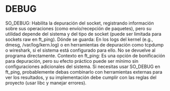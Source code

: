 # DEBUG

SO_DEBUG: Habilita la depuración del socket, registrando información sobre sus operaciones (como envío/recepción de paquetes), pero su utilidad depende del sistema y del tipo de socket (puede ser limitada para sockets raw en ft_ping).
Dónde se guarda: En los logs del kernel (e.g., dmesg, /var/log/kern.log) o en herramientas de depuración como tcpdump o wireshark, si el sistema está configurado para ello. No se devuelve al programa directamente.
Contexto en ft_ping: Es una opción de bonificación para depuración, pero su efecto práctico puede ser mínimo sin configuraciones adicionales del sistema.
Si necesitas usar SO_DEBUG en ft_ping, probablemente debas combinarlo con herramientas externas para ver los resultados, y su implementación debe cumplir con las reglas del proyecto (usar libc y manejar errores).